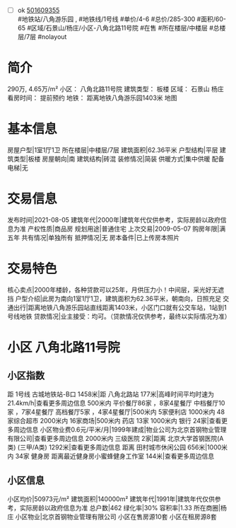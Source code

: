 - [ ] ok [501609355](https://bj.5i5j.com/ershoufang/501609355.html)  
 #地铁站/八角游乐园 ,  #地铁线/1号线
#单价/4-6 #总价/285-300 #面积/60-65   #区域/石景山/杨庄/小区-八角北路11号院 #在售 #所在楼层/中楼层 #总楼层/7层 #nolayout 
# 简介 
 290万,  4.65万/m² 
小区： 八角北路11号院
建筑类型： 板楼
区域： 石景山 杨庄
看房时间： 提前预约
地铁： 距离地铁八角游乐园1403米 地图
# 基本信息 
 房屋户型|1室1厅1卫
所在楼层|中楼层/7层
建筑面积|62.36平米
户型结构|平层
建筑类型|板楼
房屋朝向|南
建筑结构|砖混
装修情况|简装
供暖方式|集中供暖
配备电梯|无
# 交易信息 
 发布时间|2021-08-05
建筑年代|2000年|建筑年代仅供参考，实际房龄以政府信息为准
产权性质|商品房
规划用途|普通住宅
上次交易|2009-05-07
购房年限|满五年
共有情况|单独所有
抵押情况|无
房本备件|已上传房本照片
# 交易特色 
 核心卖点|2000年楼龄，各种贷款可以25年，月供压力小！中间层，采光好无遮挡
户型介绍|此房为南向1室1厅1卫，建筑面积为62.36平米，朝南向，日照充足
交通出行|距离地铁八角游乐园站直线距离1403米，小区门口就有公交车站，1站到1号线地铁
贷款情况|业主接受：均可。（贷款情况仅供参考，最终以实际情况为准）
# 小区 八角北路11号院
## 小区指数 
 距 1号线 古城地铁站-B口 1458米|距 八角北路站 177米|高峰时间平均时速为21.4km/h|查看更多周边信息
500米内 平价餐厅86家 ，8家4星餐厅
中档餐厅10家 ，7家4星餐厅
高档餐厅5家 ，4家4星餐厅|500米内 5家便利店
1000米内 48家综合超市
2000米内 16家商场|500米内 药店 13家
1000米内 银行 24家|查看更多周边信息
小区物业费0.6元/平米/月|1999年建成|物业公司为北京首钢物业管理有限公司|查看更多周边信息
2000米内 三级医院 2家|距离 北京大学首钢医院(A类) (三甲/A类) 1292米|查看更多周边信息
距离 田村城市休闲公园 656米|1000米内 34家 健身房
距离最近健身房小蜜蜂健身工作室 144米|查看更多周边信息
## 小区信息 
 小区均价|50973元/m²
建筑面积|140000m²
建筑年代|1991年|建筑年代仅供参考，实际房龄以政府信息为准
总户数|462
绿化率|30%
容积率|1.33
所在商圈|杨庄
小区物业|北京首钢物业管理有限公司
小区在售房源10套
小区在租房源8套
